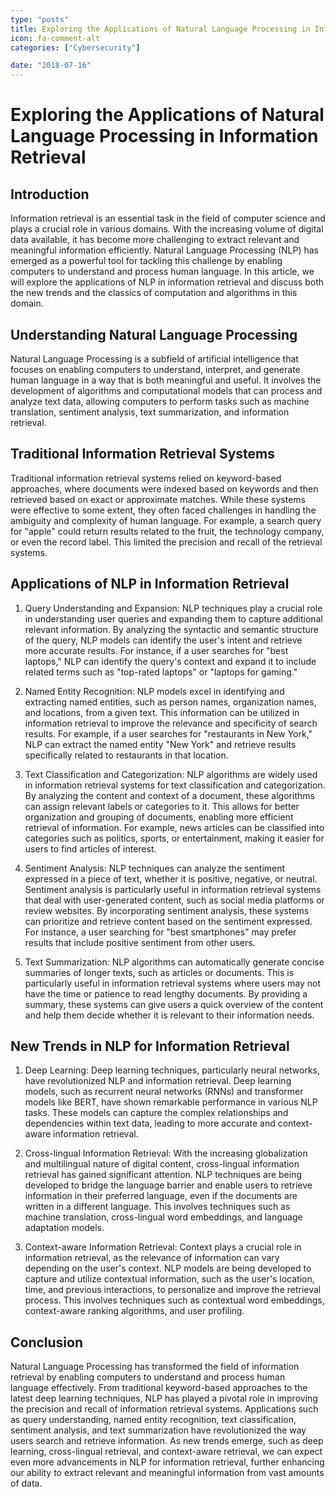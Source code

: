 ```yaml
---
type: "posts"
title: Exploring the Applications of Natural Language Processing in Information Retrieval
icon: fa-comment-alt
categories: ["Cybersecurity"]

date: "2018-07-16"
---
```




# Exploring the Applications of Natural Language Processing in Information Retrieval

## Introduction

Information retrieval is an essential task in the field of computer science and plays a crucial role in various domains. With the increasing volume of digital data available, it has become more challenging to extract relevant and meaningful information efficiently. Natural Language Processing (NLP) has emerged as a powerful tool for tackling this challenge by enabling computers to understand and process human language. In this article, we will explore the applications of NLP in information retrieval and discuss both the new trends and the classics of computation and algorithms in this domain.

## Understanding Natural Language Processing

Natural Language Processing is a subfield of artificial intelligence that focuses on enabling computers to understand, interpret, and generate human language in a way that is both meaningful and useful. It involves the development of algorithms and computational models that can process and analyze text data, allowing computers to perform tasks such as machine translation, sentiment analysis, text summarization, and information retrieval.

## Traditional Information Retrieval Systems

Traditional information retrieval systems relied on keyword-based approaches, where documents were indexed based on keywords and then retrieved based on exact or approximate matches. While these systems were effective to some extent, they often faced challenges in handling the ambiguity and complexity of human language. For example, a search query for "apple" could return results related to the fruit, the technology company, or even the record label. This limited the precision and recall of the retrieval systems.

## Applications of NLP in Information Retrieval

1. Query Understanding and Expansion: NLP techniques play a crucial role in understanding user queries and expanding them to capture additional relevant information. By analyzing the syntactic and semantic structure of the query, NLP models can identify the user's intent and retrieve more accurate results. For instance, if a user searches for "best laptops," NLP can identify the query's context and expand it to include related terms such as "top-rated laptops" or "laptops for gaming."

2. Named Entity Recognition: NLP models excel in identifying and extracting named entities, such as person names, organization names, and locations, from a given text. This information can be utilized in information retrieval to improve the relevance and specificity of search results. For example, if a user searches for "restaurants in New York," NLP can extract the named entity "New York" and retrieve results specifically related to restaurants in that location.

3. Text Classification and Categorization: NLP algorithms are widely used in information retrieval systems for text classification and categorization. By analyzing the content and context of a document, these algorithms can assign relevant labels or categories to it. This allows for better organization and grouping of documents, enabling more efficient retrieval of information. For example, news articles can be classified into categories such as politics, sports, or entertainment, making it easier for users to find articles of interest.

4. Sentiment Analysis: NLP techniques can analyze the sentiment expressed in a piece of text, whether it is positive, negative, or neutral. Sentiment analysis is particularly useful in information retrieval systems that deal with user-generated content, such as social media platforms or review websites. By incorporating sentiment analysis, these systems can prioritize and retrieve content based on the sentiment expressed. For instance, a user searching for "best smartphones" may prefer results that include positive sentiment from other users.

5. Text Summarization: NLP algorithms can automatically generate concise summaries of longer texts, such as articles or documents. This is particularly useful in information retrieval systems where users may not have the time or patience to read lengthy documents. By providing a summary, these systems can give users a quick overview of the content and help them decide whether it is relevant to their information needs.

## New Trends in NLP for Information Retrieval

1. Deep Learning: Deep learning techniques, particularly neural networks, have revolutionized NLP and information retrieval. Deep learning models, such as recurrent neural networks (RNNs) and transformer models like BERT, have shown remarkable performance in various NLP tasks. These models can capture the complex relationships and dependencies within text data, leading to more accurate and context-aware information retrieval.

2. Cross-lingual Information Retrieval: With the increasing globalization and multilingual nature of digital content, cross-lingual information retrieval has gained significant attention. NLP techniques are being developed to bridge the language barrier and enable users to retrieve information in their preferred language, even if the documents are written in a different language. This involves techniques such as machine translation, cross-lingual word embeddings, and language adaptation models.

3. Context-aware Information Retrieval: Context plays a crucial role in information retrieval, as the relevance of information can vary depending on the user's context. NLP models are being developed to capture and utilize contextual information, such as the user's location, time, and previous interactions, to personalize and improve the retrieval process. This involves techniques such as contextual word embeddings, context-aware ranking algorithms, and user profiling.

## Conclusion

Natural Language Processing has transformed the field of information retrieval by enabling computers to understand and process human language effectively. From traditional keyword-based approaches to the latest deep learning techniques, NLP has played a pivotal role in improving the precision and recall of information retrieval systems. Applications such as query understanding, named entity recognition, text classification, sentiment analysis, and text summarization have revolutionized the way users search and retrieve information. As new trends emerge, such as deep learning, cross-lingual retrieval, and context-aware retrieval, we can expect even more advancements in NLP for information retrieval, further enhancing our ability to extract relevant and meaningful information from vast amounts of data.